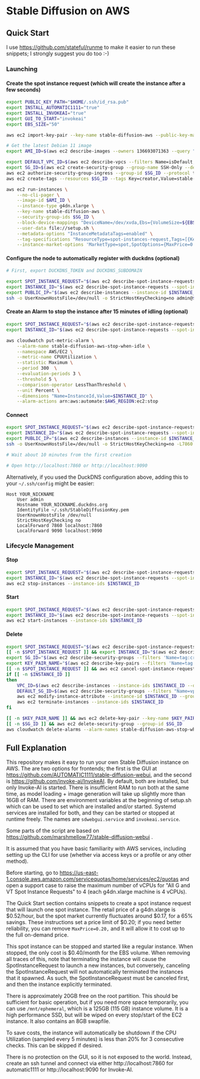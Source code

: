# Stable Diffusion on AWS

## Quick Start

I use https://github.com/stateful/runme to make it easier to run these snippets; I strongly suggest you do too :-)

### Launching

#### Create the spot instance request (which will create the instance after a few seconds)

```bash {"name": "launch-an-instance", "promptEnv": "yes"}
export PUBLIC_KEY_PATH="$HOME/.ssh/id_rsa.pub"
export INSTALL_AUTOMATIC1111="true"
export INSTALL_INVOKEAI="true"
export GUI_TO_START="invokeai"
export EBS_SIZE="50"

aws ec2 import-key-pair --key-name stable-diffusion-aws --public-key-material fileb://${PUBLIC_KEY_PATH} --tag-specifications 'ResourceType=key-pair,Tags=[{Key=creator,Value=stable-diffusion-aws}]'

# Get the latest Debian 11 image
export AMI_ID=$(aws ec2 describe-images --owners 136693071363 --query "sort_by(Images, &CreationDate)[-1].ImageId" --filters "Name=name,Values=debian-12-amd64-*" | jq -r .)

export DEFAULT_VPC_ID=$(aws ec2 describe-vpcs --filters Name=isDefault,Values=true --query 'Vpcs[0].VpcId' --output text)
export SG_ID=$(aws ec2 create-security-group --group-name SSH-Only --description "Allow SSH from anywhere" --vpc-id $DEFAULT_VPC_ID --query 'GroupId' --output text)
aws ec2 authorize-security-group-ingress --group-id $SG_ID --protocol tcp --port 22 --cidr 0.0.0.0/0
aws ec2 create-tags --resources $SG_ID --tags Key=creator,Value=stable-diffusion-aws

aws ec2 run-instances \
    --no-cli-pager \
    --image-id $AMI_ID \
    --instance-type g4dn.xlarge \
    --key-name stable-diffusion-aws \
    --security-group-ids $SG_ID \
    --block-device-mappings "DeviceName=/dev/xvda,Ebs={VolumeSize=${EBS_SIZE},VolumeType=gp3}" \
    --user-data file://setup.sh \
    --metadata-options "InstanceMetadataTags=enabled" \
    --tag-specifications "ResourceType=spot-instances-request,Tags=[{Key=creator,Value=stable-diffusion-aws}]" "ResourceType=instance,Tags=[{Key=INSTALL_AUTOMATIC1111,Value=$INSTALL_AUTOMATIC1111},{Key=INSTALL_INVOKEAI,Value=$INSTALL_INVOKEAI},{Key=GUI_TO_START,Value=$GUI_TO_START}]" \
    --instance-market-options 'MarketType=spot,SpotOptions={MaxPrice=0.20,SpotInstanceType=persistent,InstanceInterruptionBehavior=stop}'

```

#### Configure the node to automatically register with duckdns (optional)

```bash {"name": "register-with-duckdns", "promptEnv": "no"}
# First, export DUCKDNS_TOKEN and DUCKDNS_SUBDOMAIN

export SPOT_INSTANCE_REQUEST="$(aws ec2 describe-spot-instance-requests --filters 'Name=tag:creator,Values=stable-diffusion-aws' 'Name=state,Values=active,open' | jq -r '.SpotInstanceRequests[].SpotInstanceRequestId')"
export INSTANCE_ID="$(aws ec2 describe-spot-instance-requests --spot-instance-request-ids $SPOT_INSTANCE_REQUEST | jq -r '.SpotInstanceRequests[].InstanceId')"
export PUBLIC_IP="$(aws ec2 describe-instances --instance-id $INSTANCE_ID | jq -r '.Reservations[].Instances[].PublicIpAddress')"
ssh -o UserKnownHostsFile=/dev/null -o StrictHostKeyChecking=no admin@$PUBLIC_IP "echo '#"\!"/bin/sh' | sudo tee /etc/rc.local && echo 'curl '\''https://www.duckdns.org/update?domains=${DUCKDNS_SUBDOMAIN}&token=${DUCKDNS_TOKEN}&verbose=true'\' | sudo tee -a /etc/rc.local && sudo chmod +x /etc/rc.local && sudo systemctl daemon-reload && sudo systemctl start rc-local && systemctl status rc-local"
```

#### Create an Alarm to stop the instance after 15 minutes of idling (optional)

```bash {"name": "create-cloudwatch-alarm", "promptEnv": "no"}
export SPOT_INSTANCE_REQUEST="$(aws ec2 describe-spot-instance-requests --filters 'Name=tag:creator,Values=stable-diffusion-aws' 'Name=state,Values=active,open' | jq -r '.SpotInstanceRequests[].SpotInstanceRequestId')"
export INSTANCE_ID="$(aws ec2 describe-spot-instance-requests --spot-instance-request-ids $SPOT_INSTANCE_REQUEST | jq -r '.SpotInstanceRequests[].InstanceId')"

aws cloudwatch put-metric-alarm \
    --alarm-name stable-diffusion-aws-stop-when-idle \
    --namespace AWS/EC2 \
    --metric-name CPUUtilization \
    --statistic Maximum \
    --period 300  \
    --evaluation-periods 3 \
    --threshold 5 \
    --comparison-operator LessThanThreshold \
    --unit Percent \
    --dimensions "Name=InstanceId,Value=$INSTANCE_ID" \
    --alarm-actions arn:aws:automate:$AWS_REGION:ec2:stop
```

#### Connect

```bash {"name": "connect-via-ssh", "promptEnv": "no"}
export SPOT_INSTANCE_REQUEST="$(aws ec2 describe-spot-instance-requests --filters 'Name=tag:creator,Values=stable-diffusion-aws' 'Name=state,Values=active,open' | jq -r '.SpotInstanceRequests[].SpotInstanceRequestId')"
export INSTANCE_ID="$(aws ec2 describe-spot-instance-requests --spot-instance-request-ids $SPOT_INSTANCE_REQUEST | jq -r '.SpotInstanceRequests[].InstanceId')"
export PUBLIC_IP="$(aws ec2 describe-instances --instance-id $INSTANCE_ID | jq -r '.Reservations[].Instances[].PublicIpAddress')"
ssh -o UserKnownHostsFile=/dev/null -o StrictHostKeyChecking=no -L7860:localhost:7860 -L9090:localhost:9090 admin@$PUBLIC_IP

# Wait about 10 minutes from the first creation

# Open http://localhost:7860 or http://localhost:9090
```

Alternatively, if you used the DuckDNS configuration above, adding this to your `~/.ssh/config` might be easier:

```
Host YOUR_NICKNAME
    User admin
    Hostname YOUR_NICKNAME.duckdns.org
    IdentityFile ~/.ssh/StableDiffusionKey.pem
    UserKnownHostsFile /dev/null
    StrictHostKeyChecking no
    LocalForward 7860 localhost:7860
    LocalForward 9090 localhost:9090
```

### Lifecycle Management

#### Stop

```bash {"name": "stop-the-instance", "promptEnv": "no"}
export SPOT_INSTANCE_REQUEST="$(aws ec2 describe-spot-instance-requests --filters 'Name=tag:creator,Values=stable-diffusion-aws' 'Name=state,Values=active,open' | jq -r '.SpotInstanceRequests[].SpotInstanceRequestId')"
export INSTANCE_ID="$(aws ec2 describe-spot-instance-requests --spot-instance-request-ids $SPOT_INSTANCE_REQUEST | jq -r '.SpotInstanceRequests[].InstanceId')"
aws ec2 stop-instances --instance-ids $INSTANCE_ID
```

#### Start

```bash {"name": "start-the-instance", "promptEnv": "no"}
export SPOT_INSTANCE_REQUEST="$(aws ec2 describe-spot-instance-requests --filters 'Name=tag:creator,Values=stable-diffusion-aws' 'Name=state,Values=disabled' | jq -r '.SpotInstanceRequests[].SpotInstanceRequestId')"
export INSTANCE_ID="$(aws ec2 describe-spot-instance-requests --spot-instance-request-ids $SPOT_INSTANCE_REQUEST | jq -r '.SpotInstanceRequests[].InstanceId')"
aws ec2 start-instances --instance-ids $INSTANCE_ID
```

#### Delete

```bash {"name": "cleanup-everything", "promptEnv": "no"}
export SPOT_INSTANCE_REQUEST="$(aws ec2 describe-spot-instance-requests --filters 'Name=tag:creator,Values=stable-diffusion-aws' 'Name=state,Values=active,open,disabled' | jq -r '.SpotInstanceRequests[].SpotInstanceRequestId')"
[[ -n $SPOT_INSTANCE_REQUEST ]] && export INSTANCE_ID="$(aws ec2 describe-spot-instance-requests --spot-instance-request-ids $SPOT_INSTANCE_REQUEST | jq -r '.SpotInstanceRequests[].InstanceId')"
export SG_ID="$(aws ec2 describe-security-groups --filters 'Name=tag:creator,Values=stable-diffusion-aws' --query 'SecurityGroups[*].GroupId' --output text)"
export KEY_PAIR_NAME="$(aws ec2 describe-key-pairs --filters 'Name=tag:creator,Values=stable-diffusion-aws' --query 'KeyPairs[0].KeyName' --output text)"
[[ -n $SPOT_INSTANCE_REQUEST ]] && aws ec2 cancel-spot-instance-requests --spot-instance-request-ids $SPOT_INSTANCE_REQUEST
if [[ -n $INSTANCE_ID ]]
then
    VPC_ID=$(aws ec2 describe-instances --instance-ids $INSTANCE_ID --query 'Reservations[0].Instances[0].VpcId' --output text)
    DEFAULT_SG_ID=$(aws ec2 describe-security-groups --filters "Name=vpc-id,Values=$VPC_ID" "Name=group-name,Values=default" --query 'SecurityGroups[0].GroupId' --output text)
    aws ec2 modify-instance-attribute --instance-id $INSTANCE_ID --groups $DEFAULT_SG_ID
    aws ec2 terminate-instances --instance-ids $INSTANCE_ID
fi

[[ -n $KEY_PAIR_NAME ]] && aws ec2 delete-key-pair --key-name $KEY_PAIR_NAME
[[ -n $SG_ID ]] && aws ec2 delete-security-group --group-id $SG_ID
aws cloudwatch delete-alarms --alarm-names stable-diffusion-aws-stop-when-idle
```

## Full Explanation

This repository makes it easy to run your own Stable Diffusion instance on AWS. The are two options for frontends; the first is the GUI at https://github.com/AUTOMATIC1111/stable-diffusion-webui, and the second is https://github.com/invoke-ai/InvokeAI. By default, both are installed, but only Invoke-AI is started. There is insufficient RAM to run both at the same time, as model loading + image generation will take up slightly more than 16GB of RAM. There are environment variables at the beginning of setup.sh which can be used to set which are installed and/or started. Systemd services are installed for both, and they can be started or stopped at runtime freely. The names are `sdwebgui.service` and `invokeai.service`. 

Some parts of the script are based on https://github.com/marshmellow77/stable-diffusion-webui .

It is assumed that you have basic familiarity with AWS services, including setting up the CLI for use (whether via access keys or a profile or any other method).

Before starting, go to https://us-east-1.console.aws.amazon.com/servicequotas/home/services/ec2/quotas and open a support case to raise the maximum number of vCPUs for "All G and VT Spot Instance Requests" to 4 (each g4dn.xlarge machine is 4 vCPUs).

The Quick Start section contains snippets to create a spot instance request that will launch one spot instance. The retail price of a g4dn.xlarge is $0.52/hour, but the spot market currently fluctuates around $0.17, for a 65% savings. These instructions set a price limit of $0.20; if you need better reliability, you can remove `MaxPrice=0.20,` and it will allow it to cost up to the full on-demand price.

This spot instance can be stopped and started like a regular instance. When stopped, the only cost is $0.40/month for the EBS volume. When removing all traces of this, note that terminating the instance will cause the SpotInstanceRequest to launch a new instances, but conversely, canceling the SpotInstanceRequest will not automatically terminated the instances that it spawned. As such, the SpotInstanceRequest must be canceled first, and then the instance explicitly terminated.

There is approximately 20GB free on the root partition. This should be sufficient for basic operation, but if you need more space temporarily, you can use `/mnt/ephemeral`, which is a 125GB (115 GB) instance volume. It is a high performance SSD, but will be wiped on every stop/start of the EC2 instance. It also contains an 8GB swapfile.

To save costs, the instance will automatically be shutdown if the CPU Utilization (sampled every 5 minutes) is less than 20% for 3 consecutive checks. This can be skipped if desired.

There is no protection on the GUI, so it is not exposed to the world. Instead, create an ssh tunnel and connect via either http://localhost:7860 for automatic1111 or http://localhost:9090 for Invoke-AI.
